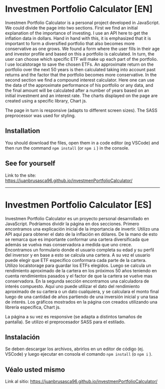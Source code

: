 # Investmen Portfolio Calculator [EN]

Investmen Portfolio Calculator is a personal project developed in JavaScript. We could divide the page into two sections. First we find an initial explanation of the importance of investing. I use an API here to get the inflation data in dollars. Hand in hand with this, it is emphasized that it is important to form a diversified portfolio that also becomes more conservative as one grows. We found a form where the user fills in their age and investor profile and based on this a portfolio is calculated. In turn, the user can choose which specific ETF will make up each part of the portfolio. I use localstorage to save the chosen ETFs. An approximate return on the portfolio over the next 50 years is then calculated taking into account past returns and the factor that the portfolio becomes more conservative.
In the second section we find a compound interest calculator. Here one can use the data of the approximate performance of his portfolio or any data, and the final amount will be calculated after a number of years based on an initial investment and an interest rate. The charts displayed on the page are created using a specific library, Chart js.

The page in turn is responsive (adapts to different screen sizes). The SASS preprocessor was used for styling.

## Installation

You should download the files, open them in a code editor (eg VSCode) and then run the command `npm install` (or `npm i` ) in the console.

## See for yourself
Link to the site: https://juanbrusasca96.github.io/investmenPortfolioCalculator/

 ------------------------------------------------------------------------------------
# Investmen Portfolio Calculator [ES]

Investmen Portfolio Calculator es un proyecto personal desarrollado en JavaScript. Podríamos dividir la página en dos secciones. Primero encontramos una explicación inicial de la importancia de invertir. Utilizo una API aquí para obtener el dato de la inflación en dólares. De la mano de esto se remarca que es importante conformar una cartera diversificada que además se vuelva mas conservadora a medida que uno crece. Encontramos un formulario donde el usuario completa su edad y su perfil del inversor y en base a esto se calcula una cartera. A su vez el usuario puede elegir que ETF especifico conformara cada parte de la cartera. Utilizo localstorage para guardar los ETFs elegidos. Luego se calcula un rendimiento aproximado de la cartera en los próximos 50 años teniendo en cuenta rendimientos pasados y el factor de que la cartera se vuelve mas conservadora.
En la segunda sección encontramos una calculadora de interés compuesto. Aquí uno puede utilizar el dato del rendimiento aproximado de su cartera o un dato cualquiera, y se calculara el monto final luego de una cantidad de años partiendo de una inversión inicial y una tasa de interés. Los gráficos mostrados en la página con creados utilizando una librería especifica, Chart js.

La página a su vez es responsive (se adapta a distintos tamaños de pantalla). Se utilizo el preprocesador SASS para el estilado.

## Instalación

Se deben descargar los archivos, abrirlos en un editor de código (ej. VSCode) y luego ejecutar en consola el comando `npm install` (o `npm i` ).

## Véalo usted mismo
Link al sitio: https://juanbrusasca96.github.io/investmenPortfolioCalculator/